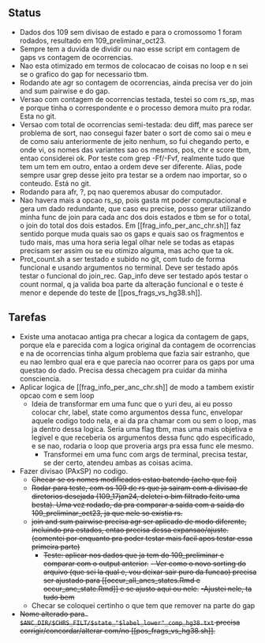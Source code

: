 ## Status

- Dados dos 109 sem divisao de estado e para o cromossomo 1 foram rodados, resultado em 109_preliminar_oct23.
- Sempre tem a duvida de dividir ou nao esse script em contagem de gaps vs contagem de ocorrencias. 
- Nao esta otimizado em termos de colocacao de coisas no loop e n sei se o grafico do gap for necessario tbm.
- Rodando ate agr so contagem de ocorrencias, ainda precisa ver do join and sum pairwise e do gap.
- Versao com contagem de ocorrencias testada, testei so com rs_sp, mas e porque tinha o correspondente e o processo demora muito pra rodar. Esta no git.
- Versao com total de ocorrencias semi-testada: deu diff, mas parece ser problema de sort, nao consegui fazer bater o sort de como sai o meu e de como saiu anteriormente de jeito nenhum, so fui chegando perto, e onde vi, os nomes das variantes sao os mesmos, pos, chr e score tbm, entao considerei ok. Por teste com grep -Ff/-Fvf, realmente tudo que tem um tem em outro, entao a ordem deve ser diferente. Alias, pode sempre usar grep desse jeito pra testar se a ordem nao importar, so o conteudo. Está no git.
- Rodando para afr, ?, pq nao queremos abusar do computador.
- Nao havera mais a opcao rs_sp, pois gasta mt poder computacional e gera um dado redundante, que caso eu precise, posso gerar utilizando minha func de join para cada anc dos dois estados e tbm se for o total, o join do total dos dois estados. Em [[frag_info_per_anc_chr.sh]] faz sentido porque muda quais sao os gaps e quais sao os fragmentos e tudo mais, mas uma hora seria legal olhar nele se todas as etapas precisam ser assim ou se eu otimizo alguma, mas acho que ta ok.
- Prot_count.sh a ser testado e subido no git, com tudo de forma funcional e usando argumentos no terminal. Deve ser testado após testar o funcional do join_rec. Gap_info deve ser testado após testar o count normal, q ja valida boa parte da alteração funcional e o teste é menor e depende do teste de [[pos_frags_vs_hg38.sh]].

## Tarefas

- Existe uma anotacao antiga pra checar a logica da contagem de gaps, porque ela e parecida com a logica original da contagem de ocorrencias e na de ocorrencias tinha algum problema que fazia sair estranho, que eu nao lembro qual era e que parecia nao ocorrer para os gaps por uma questao do dado. Precisa dessa checagem pra cuidar da minha consciencia. 
- Aplicar logica de [[frag_info_per_anc_chr.sh]]  de modo a tambem existir opcao com e sem loop 
	- Ideia de transformar em uma func que o yuri deu, ai eu posso colocar chr, label, state como argumentos dessa func, envelopar aquele codigo todo nela, e ai da pra chamar com ou sem o loop, mas ja dentro dessa logica. Seria uma flag tbm, mas uma mais objetiva e legivel e que receberia os argumentos dessa func qdo especificado, e se nao, rodaria o loop que proveria args pra essa func ele mesmo.
		- Transformei em uma func com args de terminal, precisa testar, se der certo, atendeu ambas as coisas acima.
- Fazer divisao (PAxSP) no codigo. 
	- ~~Checar se os nomes modificados estao batendo (acho que foi)~~
	- ~~Rodar para teste,  com os 109 de rs que ja sairam com a divisao de diretorios desejada (109_17jan24, deletei o bim filtrado feito uma besta). Uma vez rodado, da pra comparar a saida com a saida do 109_preliminar_oct23, ja que nele so existia rs.~~
	- ~~join and sum pairwise precisa agr ser aplicado de modo diferente, incluindo pra estados, entao precisa dessa expansao/ajuste. (comentei por enquanto pra poder testar mais facil apos testar essa primeira parte)~~
		- ~~Teste: aplicar nos dados que ja tem do 109_preliminar e comparar com o output anterior.~~
		~~- Ver como o novo sorting do arquivo (que sei la qual e, vou deixar sair puro da funcao) precisa ser ajustado para [[occur_all_ancs_states.Rmd e occur_anc_state.Rmd]] e se ajusto aqui ou nele.~~
			~~-Ajustei nele, ta tudo bem~~
	- Checar se coloquei certinho o que tem que remover na parte do gap
- ~~Nome alterado para` $ANC_DIR/$CHRS_FILT/$state_"$label_lower"_comp_hg38.txt`  precisa corrigir/concordar/alterar com/no [[pos_frags_vs_hg38.sh]].~~